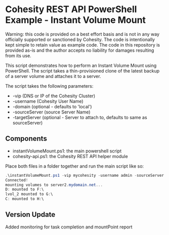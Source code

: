 # Cohesity REST API PowerShell Example - Instant Volume Mount

Warning: this code is provided on a best effort basis and is not in any way officially supported or sanctioned by Cohesity. The code is intentionally kept simple to retain value as example code. The code in this repository is provided as-is and the author accepts no liability for damages resulting from its use.

This script demonstrates how to perform an Instant Volume Mount using PowerShell. The script takes a thin-provisioned clone of the latest backup of a server volume and attaches it to a server. 

The script takes the following parameters:

- -vip (DNS or IP of the Cohesity Cluster)
- -username (Cohesity User Name)
- -domain (optional - defaults to 'local')
- -sourceServer (source Server Name)
- -targetServer (optional - Server to attach to, defaults to same as sourceServer)

## Components

* instantVolumeMount.ps1: the main powershell script
* cohesity-api.ps1: the Cohesity REST API helper module

Place both files in a folder together and run the main script like so:

```powershell
.\instantVolumeMount.ps1 -vip mycohesity -username admin -sourceServer server1.mydomain.net -targetServer server2.mydomain.net
Connected!
mounting volumes to server2.mydomain.net...
D: mounted to F:\
lvol_2 mounted to G:\
C: mounted to H:\
```

## Version Update
Added monitoring for task completion and mountPoint report
